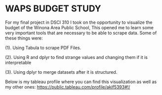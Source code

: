 # WAPS BUDGET STUDY


For my final project in DSCI 310 I took on the opportunity to visualize the budget of the Winona Area Public School, 
This opened me to learn some very important tools that are necessary to be able to scrape data. Some of these things were: 

(1). Using Tabula to scrape PDF Files. 

(2). Using R and dplyr to find strange values and changing them if it is interpretable

(3). Using dplyr to merge datasets after it is structured. 

Below is my tableau profile where you can find this visualization as well as my other ones: https://public.tableau.com/profile/akif5393#!/
